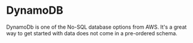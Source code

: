 # DynamoDB

DynamoDb is one of the No-SQL database options from AWS. It's a great way to get started with data does not come in a pre-ordered schema.
